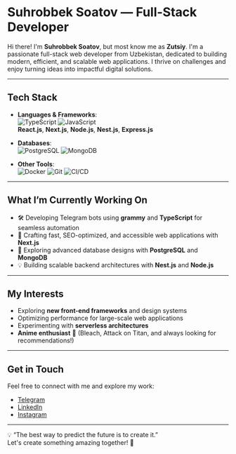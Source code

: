 # Suhrobbek Soatov — Full-Stack Developer

Hi there! I'm **Suhrobbek Soatov**, but most know me as **Zutsiy**. I'm a passionate full-stack web developer from Uzbekistan, dedicated to building modern, efficient, and scalable web applications. I thrive on challenges and enjoy turning ideas into impactful digital solutions. 

---

## Tech Stack

- **Languages & Frameworks**:  
  ![TypeScript](https://img.shields.io/badge/TypeScript-%23007ACC.svg?style=flat&logo=typescript&logoColor=white) 
  ![JavaScript](https://img.shields.io/badge/JavaScript-%23F7DF1E.svg?style=flat&logo=javascript&logoColor=black)  
  **React.js**, **Next.js**, **Node.js**, **Nest.js**, **Express.js**

- **Databases**:  
  ![PostgreSQL](https://img.shields.io/badge/PostgreSQL-%23336791.svg?style=flat&logo=postgresql&logoColor=white) 
  ![MongoDB](https://img.shields.io/badge/MongoDB-%2347A248.svg?style=flat&logo=mongodb&logoColor=white)

- **Other Tools**:  
  ![Docker](https://img.shields.io/badge/Docker-%232496ED.svg?style=flat&logo=docker&logoColor=white) 
  ![Git](https://img.shields.io/badge/Git-%23F05033.svg?style=flat&logo=git&logoColor=white) 
  ![CI/CD](https://img.shields.io/badge/CI%2FCD-%23007ACC.svg?style=flat&logo=githubactions&logoColor=white)

---

## What I’m Currently Working On

- 🛠 Developing Telegram bots using **grammy** and **TypeScript** for seamless automation  
- 🚀 Crafting fast, SEO-optimized, and accessible web applications with **Next.js**  
- 🧩 Exploring advanced database designs with **PostgreSQL** and **MongoDB**  
- 💡 Building scalable backend architectures with **Nest.js** and **Node.js**

---

## My Interests

- Exploring **new front-end frameworks** and design systems  
- Optimizing performance for large-scale web applications  
- Experimenting with **serverless architectures**  
- **Anime enthusiast** 🎥 (Bleach, Attack on Titan, and always looking for recommendations!)

---

## Get in Touch

Feel free to connect with me and explore my work:  
- [Telegram](https://t.me/svkhrobbeck/)  
- [LinkedIn](https://www.linkedin.com/in/svkhrobbeck/)  
- [Instagram](https://instagram.com/zutsio/)  

---

💡 “The best way to predict the future is to create it.”  
Let's create something amazing together! 🚀

